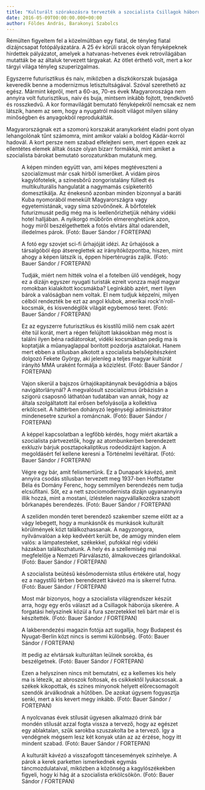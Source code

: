 ```yaml
---
title: "Kulturált szórakozásra tervezték a szocialista Csillagok háborúja-bárt"
date: 2016-05-09T00:00:00.000+00:00
author: Földes András, Barakonyi Szabolcs
---
```


Rémülten figyeltem fel a közelmúltban egy fiatal, de tényleg fiatal dizájncsapat fotópályázatára. A 25 év körüli srácok olyan fényképeknek hirdettek pályázatot, amelyek a hatvanas-hetvenes évek retrovilágában mutatták be az általuk tervezett tárgyakat. Az ötlet érthető volt, mert a kor tárgyi világa tényleg szuperizgalmas.

Egyszerre futurisztikus és naiv, miközben a diszkókorszak bujasága keveredik benne a modernizmus letisztultságával. Szóval szerethető az egész. Mármint képről, mert a 60-as, 70-es évek Magyaroroszága nem annyira volt futurisztikus, naiv és buja, mintsem inkább fojtott, trendkövető és rosszkedvű. A kor formavilágát bemutató fényképekről nemcsak ez nem látszik, hanem az sem, hogy a nyugatról másolt világot milyen silány minőségben és anyagokból reprodukálták.

Magyarországnak ezt a szomorú korszakát aranykorként eladni pont olyan lehangolónak tűnt számomra, mint amikor valaki a boldog Kádár-korról hadovál. A kort persze nem szabad elfelejteni sem, mert éppen ezek az ellentétes elemek álltak össze olyan bizarr formákká, mint amiket a szocialista bárokat bemutató sorozatunkban mutatunk meg.

<figure>
<img src="/images/11608605_937504f1a4857a98f4d4ed9785e148d8_wm.jpg" alt="" />
<figcaption>A képen minden együtt van, ami képes megtéveszteni a szocializmust már csak hírből ismerőket. A vidám piros kagylófotelek, a színesbőrű zongoristalány fülledt és multikulturális hangulatát a nagymamás csipketerítő domesztikálja. Az énekesnő azonban minden bizonnyal a baráti Kuba nyomorából menekült Magyarországra vagy egyetemistának, vagy sima szövőnőnek. A bőrfotelek futurizmusát pedig még ma is leellenőrizhetjük néhány vidéki hotel halljában. A nyikorgó műbőrön elmerenghetünk azon, hogy miről beszélgethettek a fotós elvtárs által odarendelt, illedelmes párok. (Fotó: Bauer Sándor / FORTEPAN)</figcaption>
</figure>

<figure>
<img src="/images/11608603_40c37b5b154a18fc27ec8a6d78adffcd_wm.jpg" alt="" />
<figcaption>A fotó egy szovjet sci-fi űrhajóját idézi. Az űrhajósok a társalgóból épp átsereglettek az irányítóközpontba, hiszen, mint ahogy a képen látszik is, éppen hipertérugrás zajlik. (Fotó: Bauer Sándor / FORTEPAN)</figcaption>
</figure>

<figure>
<img src="/images/11608601_c5a19cebc0fa4e2ce90699bc65346729_wm.jpg" alt="" />
<figcaption>Tudják, miért nem hitték volna el a fotelben ülő vendégek, hogy ez a dizájn egyszer nyugati turisták ezreit vonzza majd magyar romokban kialakított kocsmákba? Leginkább azért, mert ilyen bárok a valóságban nem voltak. El nem tudjuk képzelni, milyen célból rendezték be ezt az angol klubok, amerikai rock'n'roll-kocsmák, és kisvendéglők világát egybemosó teret. (Fotó: Bauer Sándor / FORTEPAN)</figcaption>
</figure>

<figure>
<img src="/images/11608599_7565045d25591d3b43294b0aab776098_wm.jpg" alt="" />
<figcaption>Ez az egyszerre futurisztikus és kisstílű miliő nem csak azért élte túl korát, mert a régen felújított lakásokban még most is találni ilyen béna radiátorokat, vidéki kocsmákban pedig ma is koptatják a műanyaglappal borított pozdorja asztalokat. Hanem mert ebben a stílusban alkotott a szocialista belsőépítészként dolgozó Fekete György, aki jelenleg a teljes magyar kultúrát irányító MMA uraként formálja a közizlést. (Fotó: Bauer Sándor / FORTEPAN)</figcaption>
</figure>

<figure>
<img src="/images/11608597_087c7b3b5868356c9e5975c2048c6fc1_wm.jpg" alt="" />
<figcaption>Vajon sikerül a bajszos űrhajókapitánynak bevágódnia a bájos navigátorlánynál? A megvalósult szocializmus űrbázisán a szigorú csaposnő láthatóan tudatában van annak, hogy az általa szolgáltatott ital erősen befolyásolja a kollektíva erkölcseit. A háttérben dohányzó legénységi adminisztrátor mindenesetre szurkol a románcnak. (Fotó: Bauer Sándor / FORTEPAN)</figcaption>
</figure>

<figure>
<img src="/images/11608595_c95c7443102c1df407fcc2d13604fe77_wm.jpg" alt="" />
<figcaption>A képpel kapcsolatban a legfőbb kérdés, hogy miért akarták a szocialista pártvezetők, hogy az atombunkerben berendezett exkluzív bárjuk posztapokaliptikus rodeódizájnt kapjon. A megoldásért fel kellene keresni a Történelmi levéltárat. (Fotó: Bauer Sándor / FORTEPAN)</figcaption>
</figure>

<figure>
<img src="/images/11608593_f11ddbfb7e9dec0189813f330d44c784_wm.jpg" alt="" />
<figcaption>Végre egy bár, amit felismertünk. Ez a Dunapark kávézó, amit annyira csodás stílusban tervezett meg 1937-ben Hoffstatter Béla és Domány Ferenc, hogy semmilyen berendezés nem tudja elcsúfítani. Sőt, ez a nett szociomodernista dizájn ugyanannyira illik hozzá, mint a mostani, ízléstelen nagyvállalkozókra szabott bőrkanapés berendezés. (Fotó: Bauer Sándor / FORTEPAN)</figcaption>
</figure>

<figure>
<img src="/images/11608591_89ea502a4243548b9ad05d370d0b375b_wm.jpg" alt="" />
<figcaption>A szelíden mondén teret berendező szakember szeme előtt az a vágy lebegett, hogy a munkásnők és munkások kulturált körülmények közt találkozhassanak. A nagyzongora, nyilvánvalóan a kép kedvéért került be, de amúgy minden elem valós: a lámpatesteket, székekkel, pufokkal régi vidéki házakban találkozhatunk. A hely és a szellemiség mai megfelelője a Nemzeti Párválasztó, álmakoveczes girlandokkal. (Fotó: Bauer Sándor / FORTEPAN)</figcaption>
</figure>

<figure>
<img src="/images/11608587_670d5cd596a48f22be0e43eb094ac72b_wm.jpg" alt="" />
<figcaption>A szocialista beütésű későmodernista stílus értékére utal, hogy ez a nagystílű térben berendezett kávézó ma is sikerrel futna. (Fotó: Bauer Sándor / FORTEPAN)</figcaption>
</figure>

<figure>
<img src="/images/11608585_40eb3a70f2ea8fdd8eefef1b0cec5a8d_wm.jpg" alt="" />
<figcaption>Most már bizonyos, hogy a szocialista világrendszer készüt arra, hogy egy erős választ ad a Csillagok háborúja sikerére. A forgatási helyszínek közül a fura szerzetekkel teli bárt már el is készítették. (Fotó: Bauer Sándor / FORTEPAN)</figcaption>
</figure>

<figure>
<img src="/images/11608583_d5f4a7de5fbbb6efdb9459b287f98d0b_wm.jpg" alt="" />
<figcaption>A lakberendezési magazin fotója azt sugallja, hogy Budapest és Nyugat-Berlin közt nincs is semmi különbség. (Fotó: Bauer Sándor / FORTEPAN)</figcaption>
</figure>

<figure>
<img src="/images/11608581_018855259e56014d117c81281672f544_wm.jpg" alt="" />
<figcaption>itt pedig az elvtársak kulturáltan leülnek sorokba, és beszélgetnek. (Fotó: Bauer Sándor / FORTEPAN)</figcaption>
</figure>

<figure>
<img src="/images/11608579_ceb76519fcc5ece406fee8efa35125c2_wm.jpg" alt="" />
<figcaption>Ezen a helyszínen nincs mit bemutatni, ez a kellemes kis hely ma is létezik, az abroszok foltosak, és csikkektől lyukacsosak. a székek kikopottak, és színes minyonok helyett előrecsomagolt szendók árválkodnak a hűtőben. De azokat úgysem fogyasztja senki, mert a kis kevert megy inkább. (Fotó: Bauer Sándor / FORTEPAN)</figcaption>
</figure>

<figure>
<img src="/images/11608577_3349a5f8c2ae379400aebc642d2b8230_wm.jpg" alt="" />
<figcaption>A nyolcvanas évek stílusát ügyesen alkalmazó drink bár mondén stílusát azzal fogta vissza a tervező, hogy az egészet egy ablaktalan, szűk sarokba szuszakolta be a tervező. Így a vendégnek mégsem lesz két konyak után az az érzése, hogy itt mindent szabad. (Fotó: Bauer Sándor / FORTEPAN)</figcaption>
</figure>

<figure>
<img src="/images/11608575_08029a5630eecb122248c5975326a527_wm.jpg" alt="" />
<figcaption>A kulturált kávézó a visszafogott táncesemények színhelye. A párok a kerek parketten ismerkednek egymás táncmozdulataival, miközben a közönség a kagylószékekben figyeli, hogy ki hág át a szocialista erkölcsökön. (Fotó: Bauer Sándor / FORTEPAN)</figcaption>
</figure>
